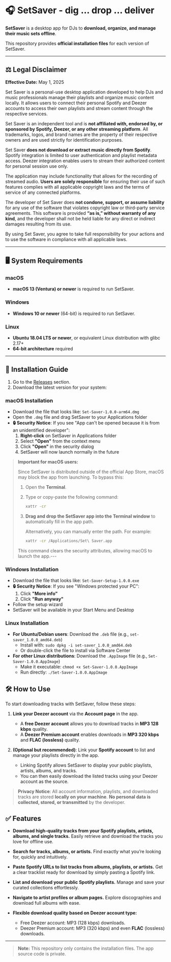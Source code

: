 # 🎧 SetSaver - dig ... drop ... deliver

**SetSaver** is a desktop app for DJs to **download, organize, and manage their music sets offline**.

This repository provides **official installation files** for each version of SetSaver.

---

## ⚖️ Legal Disclaimer

**Effective Date:** May 1, 2025

Set Saver is a personal-use desktop application developed to help DJs and music professionals manage their playlists and organize music content locally. It allows users to connect their personal Spotify and Deezer accounts to access their own playlists and stream content through the respective services.

Set Saver is an independent tool and is **not affiliated with, endorsed by, or sponsored by Spotify, Deezer, or any other streaming platform**. All trademarks, logos, and brand names are the property of their respective owners and are used strictly for identification purposes.

Set Saver **does not download or extract music directly from Spotify**. Spotify integration is limited to user authentication and playlist metadata access. Deezer integration enables users to stream their authorized content for personal session use only.

The application may include functionality that allows for the recording of streamed audio. **Users are solely responsible** for ensuring their use of such features complies with all applicable copyright laws and the terms of service of any connected platforms.

The developer of Set Saver does **not condone, support, or assume liability** for any use of the software that violates copyright law or third-party service agreements. This software is provided **“as is,” without warranty of any kind**, and the developer shall not be held liable for any direct or indirect damages resulting from its use.

By using Set Saver, you agree to take full responsibility for your actions and to use the software in compliance with all applicable laws.

---

## 🖥️ System Requirements

### macOS
- **macOS 13 (Ventura) or newer** is required to run SetSaver.

### Windows  
- **Windows 10 or newer** (64-bit) is required to run SetSaver.

### Linux
- **Ubuntu 18.04 LTS or newer**, or equivalent Linux distribution with glibc 2.17+
- **64-bit architecture** required

---

## 🚀 Installation Guide

1. Go to the [Releases](https://github.com/therealllama/set-saver/releases) section.
2. Download the latest version for your system:

### macOS Installation
- Download the file that looks like: `Set-Saver-1.0.0-arm64.dmg`
- Open the `.dmg` file and drag SetSaver to your Applications folder
- **🔒 Security Notice**: If you see "App can't be opened because it is from an unidentified developer":
  1. **Right-click** on SetSaver in Applications folder
  2. Select **"Open"** from the context menu  
  3. Click **"Open"** in the security dialog
  4. SetSaver will now launch normally in the future

> **Important for macOS users:**
>
> Since SetSaver is distributed outside of the official App Store, macOS may block the app from launching. To bypass this:
>
> 1. Open the **Terminal**.
>
> 2. Type or copy-paste the following command:
>
>    ```bash
>    xattr -cr 
>    ```
>
> 3. **Drag and drop the SetSaver app into the Terminal window** to automatically fill in the app path.
>
>    Alternatively, you can manually enter the path. For example:
>
>    ```bash
>    xattr -cr /Applications/Set\ Saver.app
>    ```
>
> This command clears the security attributes, allowing macOS to launch the app.---

### Windows Installation  
- Download the file that looks like: `Set-Saver-Setup-1.0.0.exe`
- **🔒 Security Notice**: If you see "Windows protected your PC":
  1. Click **"More info"**
  2. Click **"Run anyway"**
- Follow the setup wizard
- SetSaver will be available in your Start Menu and Desktop

### Linux Installation
- **For Ubuntu/Debian users**: Download the `.deb` file (e.g., `set-saver_1.0.0_amd64.deb`)
  - Install with: `sudo dpkg -i set-saver_1.0.0_amd64.deb`
  - Or double-click the file to install via Software Center
- **For other Linux distributions**: Download the `.AppImage` file (e.g., `Set-Saver-1.0.0.AppImage`)
  - Make it executable: `chmod +x Set-Saver-1.0.0.AppImage`
  - Run directly: `./Set-Saver-1.0.0.AppImage`

## 🛠️ How to Use

To start downloading tracks with SetSaver, follow these steps:

1. **Link your Deezer account** via the **Account page** in the app.

   * A **free Deezer account** allows you to download tracks in **MP3 128 kbps** quality.
   * A **Deezer Premium account** enables downloads in **MP3 320 kbps** and **FLAC (lossless)** quality.

2. **(Optional but recommended)**: Link your **Spotify account** to list and manage your playlists directly in the app.

   * Linking Spotify allows SetSaver to display your public playlists, artists, albums, and tracks.
   * You can then easily download the listed tracks using your Deezer account as the source.

> **Privacy Notice**: All account information, playlists, and downloaded tracks are stored **locally on your machine**. **No personal data is collected, stored, or transmitted** by the developer.

## ✅ Features

* **Download high-quality tracks from your Spotify playlists, artists, albums, and single tracks.**
  Easily retrieve and download the tracks you love for offline use.

* **Search for tracks, albums, or artists.**
  Find exactly what you’re looking for, quickly and intuitively.

* **Paste Spotify URLs to list tracks from albums, playlists, or artists.**
  Get a clear tracklist ready for download by simply pasting a Spotify link.

* **List and download your public Spotify playlists.**
  Manage and save your curated collections effortlessly.

* **Navigate to artist profiles or album pages.**
  Explore discographies and download full albums with ease.

* **Flexible download quality based on Deezer account type:**

  * Free Deezer account: MP3 (128 kbps) downloads.
  * Deezer Premium account: MP3 (320 kbps) and even **FLAC** (lossless) downloads.

---

> **Note:** This repository only contains the installation files. The app source code is private.
